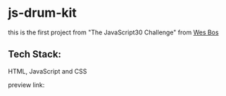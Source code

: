 # js-drum-kit

this is the first project from "The JavaScript30 Challenge" from <a href="https://courses.wesbos.com/account/access/65d0eff9504cc1ab9524b1a8/view/194130650" target="_blank">Wes Bos</a>

## Tech Stack:
HTML, JavaScript and CSS

preview link: 
